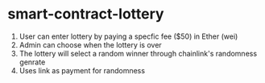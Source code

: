 # smart-contract-lottery
 
1. User can enter lottery by paying a specfic fee ($50) in Ether (wei)
2. Admin can choose when the lottery is over 
3. The lottery will select a random winner through chainlink's randomness genrate 
4. Uses link as payment for randomness

